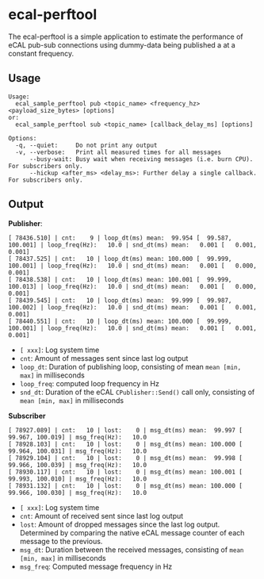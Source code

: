 # ecal-perftool

The ecal-perftool is a simple application to estimate the performance of eCAL pub-sub connections using dummy-data being published a at a constant frequency.

## Usage

```
Usage:
  ecal_sample_perftool pub <topic_name> <frequency_hz> <payload_size_bytes> [options]
or:
  ecal_sample_perftool sub <topic_name> [callback_delay_ms] [options]

Options:
  -q, --quiet:     Do not print any output
  -v, --verbose:   Print all measured times for all messages
      --busy-wait: Busy wait when receiving messages (i.e. burn CPU). For subscribers only.
      --hickup <after_ms> <delay_ms>: Further delay a single callback. For subscribers only.
```

## Output

**Publisher**:

```
[ 78436.510] | cnt:    9 | loop_dt(ms) mean:  99.954 [  99.587, 100.001] | loop_freq(Hz):   10.0 | snd_dt(ms) mean:   0.001 [   0.001,   0.001]
[ 78437.525] | cnt:   10 | loop_dt(ms) mean: 100.000 [  99.999, 100.001] | loop_freq(Hz):   10.0 | snd_dt(ms) mean:   0.001 [   0.000,   0.001]
[ 78438.538] | cnt:   10 | loop_dt(ms) mean: 100.001 [  99.999, 100.013] | loop_freq(Hz):   10.0 | snd_dt(ms) mean:   0.001 [   0.000,   0.001]
[ 78439.545] | cnt:   10 | loop_dt(ms) mean:  99.999 [  99.987, 100.002] | loop_freq(Hz):   10.0 | snd_dt(ms) mean:   0.001 [   0.001,   0.001]
[ 78440.551] | cnt:   10 | loop_dt(ms) mean: 100.000 [  99.999, 100.001] | loop_freq(Hz):   10.0 | snd_dt(ms) mean:   0.001 [   0.001,   0.001]
```

- `[ xxx]`: Log system time
- `cnt`: Amount of messages sent since last log output
- `loop_dt`: Duration of publishing loop, consisting of mean `mean [min, max]` in milliseconds
- `loop_freq`:  computed loop frequency in Hz
- `snd_dt`: Duration of the eCAL `CPublisher::Send()` call only, consisting of `mean [min, max]` in milliseconds

**Subscriber**

```
[ 78927.089] | cnt:   10 | lost:    0 | msg_dt(ms) mean:  99.997 [  99.967, 100.019] | msg_freq(Hz):   10.0
[ 78928.103] | cnt:   10 | lost:    0 | msg_dt(ms) mean: 100.000 [  99.964, 100.031] | msg_freq(Hz):   10.0
[ 78929.104] | cnt:   10 | lost:    0 | msg_dt(ms) mean:  99.998 [  99.966, 100.039] | msg_freq(Hz):   10.0
[ 78930.117] | cnt:   10 | lost:    0 | msg_dt(ms) mean: 100.001 [  99.993, 100.010] | msg_freq(Hz):   10.0
[ 78931.132] | cnt:   10 | lost:    0 | msg_dt(ms) mean: 100.000 [  99.966, 100.030] | msg_freq(Hz):   10.0
```

- `[ xxx]`: Log system time
- `cnt`: Amount of received sent since last log output
- `lost`: Amount of dropped messages since the last log output. Determined by comparing the native eCAL message counter of each message to the previous.
- `msg_dt`: Duration between the received messages, consisting of  `mean [min, max]` in milliseconds
- `msg_freq`: Computed message frequency in Hz
